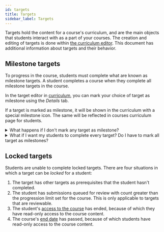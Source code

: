 ```yaml
---
id: targets
title: Targets
sidebar_label: Targets
---
```


Targets hold the content for a course's curriculum, and are the main objects that students interact with as a part of your courses. The creation and editing of targets is done within [the curriculum editor](/users/curriculum_editor). This document has additional information about targets and their behavior.

## Milestone targets

To progress in the course, students must complete what are known as milestone targets. A student completes a course when they complete all milestone targets in the course.

In the target editor in [curriculum](/users/curriculum_editor), you can mark your choice of target as milestone using the _Details_ tab.

If a target is marked as milestone, it will be shown in the curriculum with a special milestone icon. The same will be reflected in courses curriculum page for students.

<details>
  <summary>What happens if I don't mark any target as milestone?</summary>
  <div>
    If a course doesn't contain at least one milestone target, there will be no way to track student progress in the course. A student can check their progress by keeping track of the number of milestones they have completed. Similarly, coaches track the progress of a cohort by keeping track of the number of milestones completed by the students.
  </div>
</details>

<details>
  <summary>What if I want my students to complete every target? Do I have to mark all target as milestones?</summary>
  <div>
    <p>
      Not necessarily. Remember that you can set targets as prerequisites for others. Technically, you can set up a chain of targets, one depending on the completion of another to ensure that students complete all targets.
    </p>
    <p>
      How you organize the content is ultimately up to you. We've deliberately made content organization flexible because the way you organize content will depend on the nature of the content, and in what order (if any) you want students to tackle your material.
    </p>
  </div>
</details>

## Locked targets

Students are unable to complete locked targets. There are four situations in which a target can be _locked_ for a student:

1. The target has other targets as prerequisites that the student hasn't completed.
2. The student has submissions queued for review with count greater than the progression limit set for the course. This is only applicable to targets that are reviewable.
3. The student's [access to the course](/users/students#editing-student-details) has ended, because of which they have read-only access to the course content.
4. The course's [end date](/users/courses#creating-courses) has passed, because of which students have read-only access to the course content.
